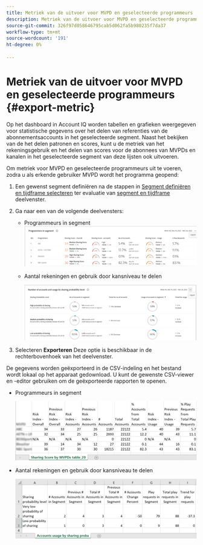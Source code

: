 ```yaml
---
title: Metriek van de uitvoer voor MVPD en geselecteerde programmeurs
description: Metriek van de uitvoer voor MVPD en geselecteerde programmeurs
source-git-commit: 326f97d058646795cab5d062fa5b980235f7da37
workflow-type: tm+mt
source-wordcount: '191'
ht-degree: 0%

---
```


# Metriek van de uitvoer voor MVPD en geselecteerde programmeurs {#export-metric}

Op het dashboard in Account IQ worden tabellen en grafieken weergegeven voor statistische gegevens over het delen van referenties van de abonnementsaccounts in het geselecteerde segment. Naast het bekijken van de het delen patronen en scores, kunt u de metriek van het rekeningsgebruik en het delen van scores voor de abonnees van MVPDs en kanalen in het geselecteerde segment van deze lijsten ook uitvoeren.

Om metriek voor MVPD en geselecteerde programmeurs uit te voeren, zodra u als erkende gebruiker MVPD wordt het programma geopend:

1. Een gewenst segment definiëren na de stappen in [Segment definiëren en tijdframe selecteren](/help/AccountIQ/howto-select-segment-timeframe.md) ter evaluatie van [segment en tijdframe](/help/AccountIQ/segments-timeframe.md) deelvenster.

1. Ga naar een van de volgende deelvensters:

   * Programmeurs in segment
      ![](assets/prog-segment-export-option.png)

   * Aantal rekeningen en gebruik door kansniveau te delen

      ![](assets/progr-usage-panel-export.png)

1. Selecteren **Exporteren** Deze optie is beschikbaar in de rechterbovenhoek van het deelvenster.

De gegevens worden geëxporteerd in de CSV-indeling en het bestand wordt lokaal op het apparaat gedownload. U kunt de gewenste CSV-viewer en -editor gebruiken om de geëxporteerde rapporten te openen.

* Programmeurs in segment

   ![](assets/export-progr-in-seg.png)


* Aantal rekeningen en gebruik door kansniveau te delen

   ![](assets/export-acc-usage.png)
